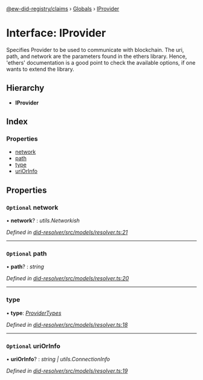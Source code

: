 [@ew-did-registry/claims](../README.md) › [Globals](../globals.md) › [IProvider](iprovider.md)

# Interface: IProvider

Specifies Provider to be used to communicate with blockchain.
The uri, path, and network are the parameters found in the ethers library.
Hence, 'ethers' documentation is a good point to check the available options,
if one wants to extend the library.

## Hierarchy

* **IProvider**

## Index

### Properties

* [network](iprovider.md#optional-network)
* [path](iprovider.md#optional-path)
* [type](iprovider.md#type)
* [uriOrInfo](iprovider.md#optional-uriorinfo)

## Properties

### `Optional` network

• **network**? : *utils.Networkish*

*Defined in [did-resolver/src/models/resolver.ts:21](https://github.com/energywebfoundation/ew-did-registry/blob/cf74adb/packages/did-resolver/src/models/resolver.ts#L21)*

___

### `Optional` path

• **path**? : *string*

*Defined in [did-resolver/src/models/resolver.ts:20](https://github.com/energywebfoundation/ew-did-registry/blob/cf74adb/packages/did-resolver/src/models/resolver.ts#L20)*

___

###  type

• **type**: *[ProviderTypes](../enums/providertypes.md)*

*Defined in [did-resolver/src/models/resolver.ts:18](https://github.com/energywebfoundation/ew-did-registry/blob/cf74adb/packages/did-resolver/src/models/resolver.ts#L18)*

___

### `Optional` uriOrInfo

• **uriOrInfo**? : *string | utils.ConnectionInfo*

*Defined in [did-resolver/src/models/resolver.ts:19](https://github.com/energywebfoundation/ew-did-registry/blob/cf74adb/packages/did-resolver/src/models/resolver.ts#L19)*
